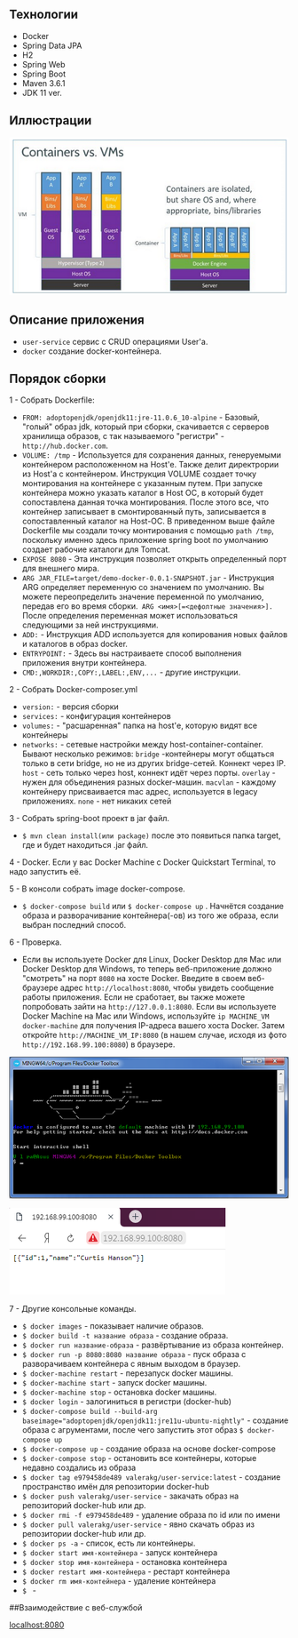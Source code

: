 
## Технологии

<ul>
    <li>Docker</li>
    <li>Spring Data JPA</li>
    <li>H2</li>
    <li>Spring Web</li>
    <li>Spring Boot</li>
    <li>Maven 3.6.1</li>
    <li>JDK 11 ver.</li>
</ul>

## Иллюстрации

![](zw-readme/conteiner_vs_VM.png) 
 

## Описание приложения

<ul>
    <li><code>user-service</code> сервис с CRUD операциями User'а.</li>
    <li><code>docker</code> создание docker-контейнера.</li>
</ul>

## Порядок сборки
1 - Собрать Dockerfile:
<ul>
    <li><code>FROM: adoptopenjdk/openjdk11:jre-11.0.6_10-alpine</code> - Базовый, "голый" образ 
        jdk, который при сборки, скачивается с серверов хранилища образов, с так называемого "регистри" - <code>http://hub.docker.com</code>.</li>
    <li><code>VOLUME: /tmp</code> - Используется для сохранения данных, генеруемыми контейнером расположенном на Host'е.
        Также делит директрории из Host'а с контейнером. Инструкция VOLUME создает точку монтирования на контейнере с указанным путем.
        При запуске контейнера можно указать каталог в Host ОС, в который будет сопоставлена данная точка монтирования. 
        После этого все, что контейнер записывает в смонтированный путь, записывается в сопоставленный каталог на Host-ОС.                                                    
        В приведенном выше файле Dockerfile мы создали точку монтирования с помощью <code>path /tmp</code>, поскольку именно здесь приложение 
        spring boot по умолчанию создает рабочие каталоги для Tomcat.</li>
    <li><code>EXPOSE 8080</code> - Эта инструкция позволяет открыть определенный порт для внешнего мира.</li>
    <li><code>ARG JAR_FILE=target/demo-docker-0.0.1-SNAPSHOT.jar</code> - Инструкция ARG определяет переменную со значением по умолчанию.
        Вы можете переопределить значение переменной по умолчанию, передав его во время сборки.<code> ARG <имя>[=<дефолтные значения>].</code>
         После определения переменная может использоваться следующими за ней инструкциями.</li>
    <li><code>ADD:</code> - Инструкция ADD используется для копирования новых файлов и каталогов в образ docker.</li> 
    <li><code>ENTRYPOINT:</code> - Здесь вы настраиваете способ выполнения приложения внутри контейнера.</li>
    <li><code>CMD:,WORKDIR:,COPY:,LABEL:,ENV,...</code> - другие инструкции.</li>    
</ul>

2 - Собрать Docker-composer.yml
<ul>
    <li><code>version:</code> - версия сборки</li>
    <li><code>services:</code> - конфигурация контейнеров</li>
    <li><code>volumes:</code> - "расшаренная" папка на host'е, которую видят все контейнеры</li>
    <li><code>networks:</code> - сетевые настройки между host-container-container. Бывают несколько режимов:
        <code>bridge</code> -контейнеры могут общаться только в сети bridge, но не из других bridge-сетей.
        Коннект через IP. 
        <code>host</code> - сеть только через host, коннект идёт через порты.  
        <code>overlay</code> - нужен для объединения разных docker-машин. 
        <code>macvlan</code> - каждому контейнеру присваивается mac адрес, используется в legacy приложениях.
        <code>none</code> - нет никаких сетей</li>
</ul>

3 - Собрать spring-boot проект в jar файл.
<ul>
    <li><code>$ mvn clean install(или package)</code> после это появиться папка target, где и будет находиться
    .jar файл.</li>
</ul>

4 - Docker. Если у вас Docker Machine с Docker Quickstart Terminal, то надо запустить её.

5 - В консоли собрать image  docker-compose.
<ul>
    <li><code>$ docker-compose build</code> или <code>$ docker-compose up</code> . Начнётся создание образа и
    разворачивание контейнера(-ов) из того же образа, если выбран последний способ.</li>
</ul>

6 - Проверка.
<ul>
    <li> Если вы используете Docker для Linux, Docker Desktop для Mac или Docker Desktop для Windows,
    то теперь веб-приложение должно "смотреть" на порт <code>8080</code> на хосте Docker.
    Введите в своем веб-браузере адрес <code>http://localhost:8080</code>, чтобы увидеть сообщение работы приложения. 
    Если не сработает, вы также можете попробовать зайти на <code>http://127.0.0.1:8080</code>.           
    Если вы используете Docker Machine на Mac или Windows, используйте <code>ip MACHINE_VM docker-machine</code> для 
    получения IP-адреса вашего хоста Docker. Затем откройте <code>http://MACHINE_VM_IP:8080</code>
    (в нашем случае, исходя из фото <code>http://192.168.99.100:8080</code>) в браузере.
    </li>
</ul>

![](zw-readme/ip_machine.png) 

![](zw-readme/brouser.png) 

7 - Другие консольные команды.
<ul>
    <li><code>$ docker images</code> - показывает наличие образов.</li>
    <li><code>$ docker build -t название образа</code> - создание образа.</li>
    <li><code>$ docker run название-образа</code> - развёртывание из образа контейнер.</li>
    <li><code>$ docker run -p 8080:8080 название образа</code> - пуск образа с разворачиваем контейнера
        с явным выходом в браузер.</li>
    <li><code>$ docker-machine restart</code> - перезапуск docker машины.</li>
    <li><code>$ docker-machine start</code> - запуск docker машины.</li>
    <li><code>$ docker-machine stop</code> - остановка docker машины.</li>
    <li><code>$ docker login</code> - залогиниться в регистри (docker-hub)</li>
    <li><code>$ docker-compose build --build-arg baseimage="adoptopenjdk/openjdk11:jre11u-ubuntu-nightly"</code> - 
        создание образа с агрументами, после чего запустить этот образ <code>$ docker-compose up</code></li>
    <li><code>$ docker-compose up</code> - создание образа на основе docker-compose</li>
    <li><code>$ docker-compose stop</code> - остановить все контейнеры, которые недавно создались из образа</li>
    <li><code>$ docker tag e979458de489 valerakg/user-service:latest</code> - создание пространство имён для
        репозитории docker-hub</li>
    <li><code>$ docker push valerakg/user-service</code> - закачать образ на репозиторий docker-hub или др.</li>
    <li><code>$ docker rmi -f e979458de489</code> - удаление образа по id или по имени</li>
    <li><code>$ docker pull valerakg/user-service</code> - явно скачать образ из репозитории docker-hub или др.</li>
    <li><code>$ docker ps -a</code> - список, есть ли контейнеры.</li>
    <li><code>$ docker start имя-контейнера</code> - запуск контейнера</li>
    <li><code>$ docker stop имя-контейнера</code> - остановка контейнера</li>
    <li><code>$ docker restart имя-контейнера</code> - рестарт контейнера</li>
    <li><code>$ docker rm имя-контейнера</code> - удаление контейнера</li>
    <li><code>$ </code> - </li>
</ul>


##Взаимодействие с веб-службой

[localhost:8080](http://www.localhost:8080/ "www.localhost:8080/...")

